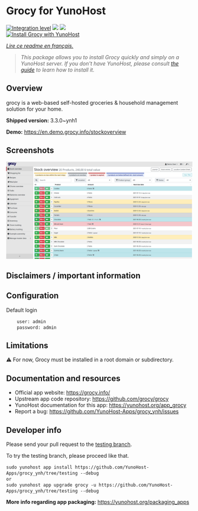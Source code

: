 <!--
N.B.: This README was automatically generated by https://github.com/YunoHost/apps/tree/master/tools/README-generator
It shall NOT be edited by hand.
-->

# Grocy for YunoHost

[![Integration level](https://dash.yunohost.org/integration/grocy.svg)](https://dash.yunohost.org/appci/app/grocy) ![](https://ci-apps.yunohost.org/ci/badges/grocy.status.svg) ![](https://ci-apps.yunohost.org/ci/badges/grocy.maintain.svg)  
[![Install Grocy with YunoHost](https://install-app.yunohost.org/install-with-yunohost.svg)](https://install-app.yunohost.org/?app=grocy)

*[Lire ce readme en français.](./README_fr.md)*

> *This package allows you to install Grocy quickly and simply on a YunoHost server.
If you don't have YunoHost, please consult [the guide](https://yunohost.org/#/install) to learn how to install it.*

## Overview

grocy is a web-based self-hosted groceries & household management solution for your home.

**Shipped version:** 3.3.0~ynh1

**Demo:** https://en.demo.grocy.info/stockoverview

## Screenshots

![](./doc/screenshots/stock-en.png)

## Disclaimers / important information

## Configuration

 Default login
```
	user: admin
	password: admin
```

## Limitations

:warning: For now, Grocy must be installed in a root domain or subdirectory.

## Documentation and resources

* Official app website: https://grocy.info/
* Upstream app code repository: https://github.com/grocy/grocy
* YunoHost documentation for this app: https://yunohost.org/app_grocy
* Report a bug: https://github.com/YunoHost-Apps/grocy_ynh/issues

## Developer info

Please send your pull request to the [testing branch](https://github.com/YunoHost-Apps/grocy_ynh/tree/testing).

To try the testing branch, please proceed like that.
```
sudo yunohost app install https://github.com/YunoHost-Apps/grocy_ynh/tree/testing --debug
or
sudo yunohost app upgrade grocy -u https://github.com/YunoHost-Apps/grocy_ynh/tree/testing --debug
```

**More info regarding app packaging:** https://yunohost.org/packaging_apps